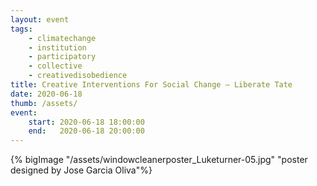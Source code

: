 ```yaml
---
layout: event
tags:
    - climatechange
    - institution
    - participatory
    - collective
    - creativedisobedience
title: Creative Interventions For Social Change – Liberate Tate
date: 2020-06-18
thumb: /assets/
event:
    start: 2020-06-18 18:00:00
    end:   2020-06-18 20:00:00
---
```




{% bigImage "/assets/windowcleanerposter_Luketurner-05.jpg" "poster designed by Jose Garcia Oliva"%}
